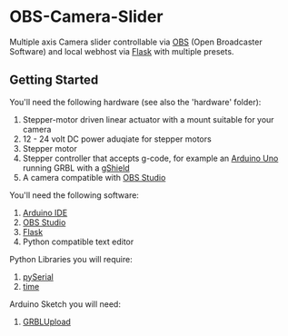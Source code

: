 # OBS-Camera-Slider

Multiple axis Camera slider controllable via [OBS](https://github.com/obsproject/obs-studio) (Open Broadcaster Software) and local webhost via [Flask](https://flask.palletsprojects.com/) with multiple presets.

## Getting Started

You'll need the following hardware (see also the 'hardware' folder):
1. Stepper-motor driven linear actuator with a mount suitable for your camera
2. 12 - 24 volt DC power aduqiate for stepper motors
3. Stepper motor
4. Stepper controller that accepts g-code, for example an [Arduino Uno](https://docs.arduino.cc/hardware/uno-rev3) running GRBL with a [gShield](https://github.com/synthetos/grblShield)
5. A camera compatible with [OBS Studio ](https://obsproject.com/)

You'll need the following software:
1. [Arduino IDE](https://www.arduino.cc/en/software)
2. [OBS Studio ](https://obsproject.com/)
3. [Flask](https://flask.palletsprojects.com/)
4. Python compatible text editor

Python Libraries you will require:
1. [pySerial](https://pyserial.readthedocs.io/en/latest/)
2. [time](https://docs.python.org/3/library/time.html)

Arduino Sketch you will need:
1. [GRBLUpload](https://github.com/grbl/grbl)
